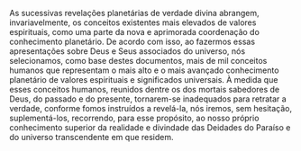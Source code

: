 ﻿As sucessivas revelações planetárias de verdade divina abrangem, invariavelmente, os conceitos existentes mais elevados de valores espirituais, como uma parte da nova e aprimorada coordenação do conhecimento planetário. De acordo com isso, ao fazermos essas apresentações sobre Deus e  Seus associados do universo, nós selecionamos, como base destes documentos, mais de mil conceitos humanos que representam o mais alto e o mais avançado conhecimento planetário de valores espirituais e significados universais. À medida que esses conceitos humanos, reunidos dentre os dos mortais sabedores de Deus, do passado e do presente, tornarem-se inadequados para retratar a verdade, conforme fomos instruídos a revelá-la, nós iremos, sem hesitação, suplementá-los, recorrendo, para esse propósito, ao nosso próprio conhecimento superior da realidade e divindade das Deidades do Paraíso e do universo transcendente em que residem.